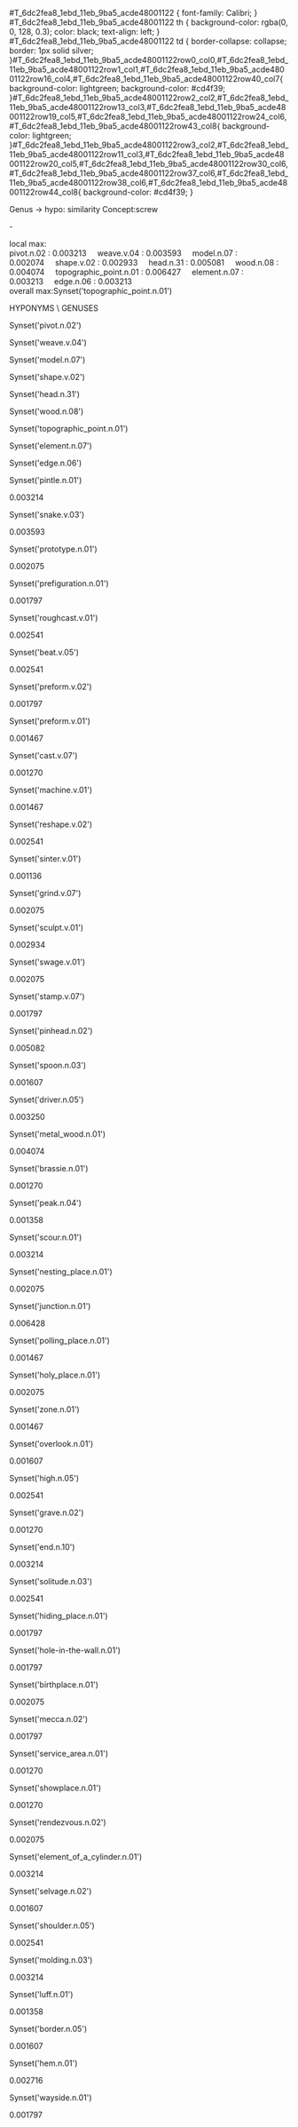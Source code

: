 #T\_6dc2fea8\_1ebd\_11eb\_9ba5\_acde48001122 { font-family: Calibri; } #T\_6dc2fea8\_1ebd\_11eb\_9ba5\_acde48001122 th { background-color: rgba(0, 0, 128, 0.3); color: black; text-align: left; } #T\_6dc2fea8\_1ebd\_11eb\_9ba5\_acde48001122 td { border-collapse: collapse; border: 1px solid silver; }#T\_6dc2fea8\_1ebd\_11eb\_9ba5\_acde48001122row0\_col0,#T\_6dc2fea8\_1ebd\_11eb\_9ba5\_acde48001122row1\_col1,#T\_6dc2fea8\_1ebd\_11eb\_9ba5\_acde48001122row16\_col4,#T\_6dc2fea8\_1ebd\_11eb\_9ba5\_acde48001122row40\_col7{ background-color: lightgreen; background-color: #cd4f39; }#T\_6dc2fea8\_1ebd\_11eb\_9ba5\_acde48001122row2\_col2,#T\_6dc2fea8\_1ebd\_11eb\_9ba5\_acde48001122row13\_col3,#T\_6dc2fea8\_1ebd\_11eb\_9ba5\_acde48001122row19\_col5,#T\_6dc2fea8\_1ebd\_11eb\_9ba5\_acde48001122row24\_col6,#T\_6dc2fea8\_1ebd\_11eb\_9ba5\_acde48001122row43\_col8{ background-color: lightgreen; }#T\_6dc2fea8\_1ebd\_11eb\_9ba5\_acde48001122row3\_col2,#T\_6dc2fea8\_1ebd\_11eb\_9ba5\_acde48001122row11\_col3,#T\_6dc2fea8\_1ebd\_11eb\_9ba5\_acde48001122row20\_col5,#T\_6dc2fea8\_1ebd\_11eb\_9ba5\_acde48001122row30\_col6,#T\_6dc2fea8\_1ebd\_11eb\_9ba5\_acde48001122row37\_col6,#T\_6dc2fea8\_1ebd\_11eb\_9ba5\_acde48001122row38\_col6,#T\_6dc2fea8\_1ebd\_11eb\_9ba5\_acde48001122row44\_col8{ background-color: #cd4f39; }

Genus -> hypo: similarity Concept:screw

\-

local max:  
pivot.n.02 : 0.003213     weave.v.04 : 0.003593     model.n.07 : 0.002074     shape.v.02 : 0.002933     head.n.31 : 0.005081     wood.n.08 : 0.004074     topographic\_point.n.01 : 0.006427     element.n.07 : 0.003213     edge.n.06 : 0.003213  
overall max:Synset('topographic\_point.n.01')

HYPONYMS \\ GENUSES

Synset('pivot.n.02')

Synset('weave.v.04')

Synset('model.n.07')

Synset('shape.v.02')

Synset('head.n.31')

Synset('wood.n.08')

Synset('topographic\_point.n.01')

Synset('element.n.07')

Synset('edge.n.06')

Synset('pintle.n.01')

0.003214

Synset('snake.v.03')

0.003593

Synset('prototype.n.01')

0.002075

Synset('prefiguration.n.01')

0.001797

Synset('roughcast.v.01')

0.002541

Synset('beat.v.05')

0.002541

Synset('preform.v.02')

0.001797

Synset('preform.v.01')

0.001467

Synset('cast.v.07')

0.001270

Synset('machine.v.01')

0.001467

Synset('reshape.v.02')

0.002541

Synset('sinter.v.01')

0.001136

Synset('grind.v.07')

0.002075

Synset('sculpt.v.01')

0.002934

Synset('swage.v.01')

0.002075

Synset('stamp.v.07')

0.001797

Synset('pinhead.n.02')

0.005082

Synset('spoon.n.03')

0.001607

Synset('driver.n.05')

0.003250

Synset('metal\_wood.n.01')

0.004074

Synset('brassie.n.01')

0.001270

Synset('peak.n.04')

0.001358

Synset('scour.n.01')

0.003214

Synset('nesting\_place.n.01')

0.002075

Synset('junction.n.01')

0.006428

Synset('polling\_place.n.01')

0.001467

Synset('holy\_place.n.01')

0.002075

Synset('zone.n.01')

0.001467

Synset('overlook.n.01')

0.001607

Synset('high.n.05')

0.002541

Synset('grave.n.02')

0.001270

Synset('end.n.10')

0.003214

Synset('solitude.n.03')

0.002541

Synset('hiding\_place.n.01')

0.001797

Synset('hole-in-the-wall.n.01')

0.001797

Synset('birthplace.n.01')

0.002075

Synset('mecca.n.02')

0.001797

Synset('service\_area.n.01')

0.001270

Synset('showplace.n.01')

0.001270

Synset('rendezvous.n.02')

0.002075

Synset('element\_of\_a\_cylinder.n.01')

0.003214

Synset('selvage.n.02')

0.001607

Synset('shoulder.n.05')

0.002541

Synset('molding.n.03')

0.003214

Synset('luff.n.01')

0.001358

Synset('border.n.05')

0.001607

Synset('hem.n.01')

0.002716

Synset('wayside.n.01')

0.001797